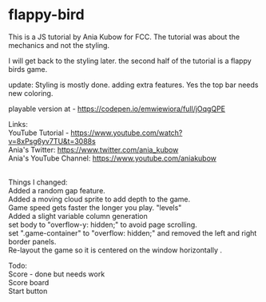 # flappy-bird

This is a JS tutorial by Ania Kubow for FCC. The tutorial was about the mechanics and not the styling.

I will get back to the styling later. the second half of the tutorial is a flappy birds game.

update: Styling is mostly done. adding extra features.  Yes the top bar needs new coloring.

playable version at - https://codepen.io/emwiewiora/full/jOqgQPE




Links:<br>
YouTube Tutorial - https://www.youtube.com/watch?v=8xPsg6yv7TU&t=3088s<br>
Ania's Twitter: https://www.twitter.com/ania_kubow<br>
Ania's YouTube Channel: https://www.youtube.com/aniakubow<br>
<br>

Things I changed:<br>
Added a random gap feature.<br>
Added a moving cloud sprite to add depth to the game.<br>
Game speed gets faster the longer you play. "levels"<br>
Added a slight variable column generation<br>
set body to "overflow-y: hidden;" to avoid page scrolling.<br>
set ".game-container" to "overflow: hidden;" and removed the left and right border panels.<br>
Re-layout the game so it is centered on the window horizontally .<br>


Todo:<br>
Score - done but needs work<br>
Score board<br>
Start button<br>
